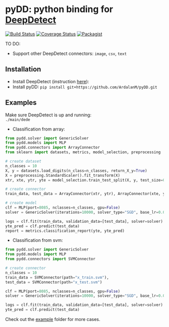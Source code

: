 pyDD: python binding for [DeepDetect](https://github.com/beniz/deepdetect)
============================================================================
[![Build Status](https://travis-ci.org/ArdalanM/pyLightGBM.svg?branch=feat_ci)](https://travis-ci.org/ArdalanM/pyLightGBM)
[![Coverage Status](https://coveralls.io/repos/github/ArdalanM/pyLightGBM/badge.svg?branch=master)](https://coveralls.io/github/ArdalanM/pyLightGBM?branch=master)
[![Packagist](https://img.shields.io/packagist/l/doctrine/orm.svg)]()

TO DO:
 - Support other DeepDetect connectors: `image`, `csv`, `text`
 
Installation
------------
- Install DeepDetect (instruction [here](https://deepdetect.com/overview/installing/)):
- Install pyDD: ```pip install git+https://github.com/ArdalanM/pyDD.git```

Examples
--------
Make sure DeepDetect is up and running:  
`./main/dede`

* Classification from array:  
```python
from pydd.solver import GenericSolver
from pydd.models import MLP
from pydd.connectors import ArrayConnector
from sklearn import datasets, metrics, model_selection, preprocessing

# create dataset
n_classes = 10
X, y = datasets.load_digits(n_class=n_classes, return_X_y=True)
X = preprocessing.StandardScaler().fit_transform(X)
xtr, xte, ytr, yte = model_selection.train_test_split(X, y, test_size=0.2)

# create connector
train_data, test_data = ArrayConnector(xtr, ytr), ArrayConnector(xte, yte)

# create model
clf = MLP(port=8085, nclasses=n_classes, gpu=False)
solver = GenericSolver(iterations=10000, solver_type="SGD", base_lr=0.01, gamma=0.1, stepsize=30, momentum=0.9)

logs = clf.fit(train_data, validation_data=[test_data], solver=solver)
yte_pred = clf.predict(test_data)
report = metrics.classification_report(yte, yte_pred)
```

- Classification from svm:  
```python
from pydd.solver import GenericSolver
from pydd.models import MLP
from pydd.connectors import SVMConnector

# create connector
n_classes = 10
train_data = SVMConnector(path="x_train.svm"), 
test_data = SVMConnector(path="x_test.svm")

clf = MLP(port=8085, nclasses=n_classes, gpu=False)
solver = GenericSolver(iterations=10000, solver_type="SGD", base_lr=0.01, gamma=0.1, stepsize=30, momentum=0.9)

logs = clf.fit(train_data, validation_data=[test_data], solver=solver)
yte_pred = clf.predict(test_data)
```

Check out the [example](https://github.com/ArdalanM/pyDD/tree/master/examples) folder for more cases.